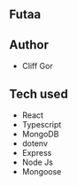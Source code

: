 ## Futaa


## Author
 - Cliff Gor

## Tech used
 - React
 - Typescript
 - MongoDB
 - dotenv
 - Express
 - Node Js
 - Mongoose